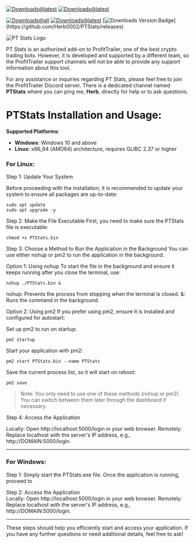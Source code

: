 [![Downloads@latest](https://img.shields.io/badge/🪟%20Download%20Windows%20Version-0078D7?style=for-the-badge?style=for-the-badge)](https://github.com/Herb0002/PTStats/releases/latest/download/PTStats.exe)
[![Downloads@latest](https://img.shields.io/badge/🐧%20Download%20Linux%20Version-2C2C2C?style=for-the-badge?style=for-the-badge)](https://github.com/Herb0002/PTStats/releases/latest/download/PTStats.bin)


[![Downloads@all](https://img.shields.io/github/downloads/Herb0002/PTStats/total?style=for-the-badge&label=Downloads%20all&)](https://github.com/Herb0002/PTStats/releases)
[![Downloads@latest](https://img.shields.io/github/downloads/Herb0002/PTStats/latest/total?style=for-the-badge&label=Download%20latest%20Release)](https://github.com/Herb0002/PTStats/releases)
[![Downloads Version Badge](https://img.shields.io/github/v/release/Herb0002/PTStats?style=for-the-badge&label=Version:)](https://github.com/Herb0002/PTStats/releases) 


![PT Stats Logo](https://cdn.discordapp.com/attachments/1056301681190654083/1277610537211138140/ptaddon.2fa95fea.png?ex=66cdcb08&is=66cc7988&hm=8dac1b3a0bf5535ffe6e90f03cdebdd525074f4b92e2be87e11e38fb1b0e877b&)

PT Stats is an authorized add-on to ProfitTrailer, one of the best crypto trading bots. However, it is developed and supported by a different team, so the ProfitTrailer support channels will not be able to provide any support information about this tool.

For any assistance or inquiries regarding PT Stats, please feel free to join the ProfitTrailer Discord server. There is a dedicated channel named **PTStats** where you can ping me, **Herb**, directly for help or to ask questions.


# **PTStats Installation and Usage:**

**Supported Platforms:**
- **Windows**: Windows 10 and above
- **Linux**: x86_64 (AMD64) architecture, requires GLIBC 2.37 or higher


### For Linux:

Step 1: Update Your System

Before proceeding with the installation, it is recommended to update your system to ensure all packages are up-to-date:

```
sudo apt update
sudo apt upgrade -y
```

Step 2: Make the File Executable First, you need to make sure the PTStats file is executable:
```
chmod +x PTStats.bin
```
Step 3: Choose a Method to Run the Application in the Background
You can use either nohup or pm2 to run the application in the background.

Option 1: Using nohup
To start the file in the background and ensure it keeps running after you close the terminal, use:

```
nohup ./PTStats.bin &
```
nohup: Prevents the process from stopping when the terminal is closed.
&: Runs the command in the background.

Option 2: Using pm2
If you prefer using pm2, ensure it is installed and configured for autostart:

Set up pm2 to run on startup:
```
pm2 startup
```

Start your application with pm2:
```
pm2 start PTStats.bin --name PTStats
```

Save the current process list, so it will start on reboot:
```
pm2 save
```
> Note: You only need to use one of these methods (nohup or pm2). You can switch between them later through the dashboard if necessary.


Step 4: Access the Application

Locally: Open http://localhost:5000/login in your web browser. Remotely: Replace localhost with the server's IP address, e.g., http://DOMAIN:5000/login.

--- 
### For Windows: 
Step 1: Simply start the PTStats.exe file. Once the application is running, proceed to 

Step 2: Access the Application  
Locally: Open http://localhost:5000/login in your web browser. Remotely: Replace localhost with the server's IP address, e.g., http://DOMAIN:5000/login.

---
These steps should help you efficiently start and access your application. If you have any further questions or need additional details, feel free to ask!
